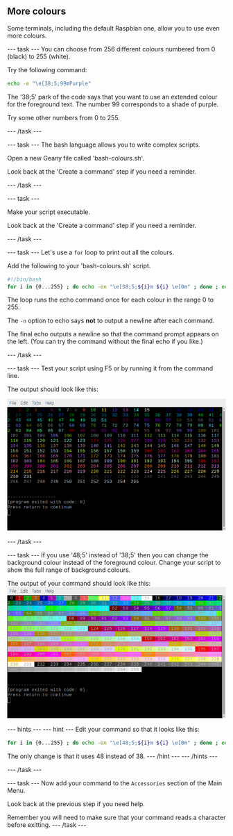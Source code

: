 ## More colours

Some terminals, including the default Raspbian one, allow you to use even more colours. 

--- task ---
You can choose from 256 different colours numbered from 0 (black) to 255 (white).

Try the following command:

```bash
echo -e "\e[38;5;99mPurple"
```
The '38;5' park of the code says that you want to use an extended colour for the foreground text. The number 99 corresponds to a shade of purple. 

Try some other numbers from 0 to 255. 

--- /task ---

--- task ---
The bash language allows you to write complex scripts. 

Open a new Geany file called 'bash-colours.sh'. 

Look back at the 'Create a command' step if you need a reminder.

--- /task ---

--- task ---

Make your script executable. 

Look back at the 'Create a command' step if you need a reminder.

--- /task ---

--- task ---
Let's use a `for` loop to print out all the colours. 

Add the following to your 'bash-colours.sh' script.

```bash
#!/bin/bash
for i in {0...255} ; do echo -en "\e[38;5;${i}m ${i} \e[0m" ; done ; echo
```

The loop runs the echo command once for each colour in the range 0 to 255.

The `-n` option to echo says **not** to output a newline after each command.

The final echo outputs a newline so that the command prompt appears on the left. (You can try the command without the final echo if you like.)

--- /task ---

--- task ---
Test your script using F5 or by running it from the command line.

The output should look like this:

![Colored numbers](images/command-256-foreground.png)

--- /task ---

--- task ---
If you use '48;5' instead of '38;5' then you can change the background colour instead of the foreground colour. Change your script to show the full range of background colours. 

The output of your command should look like this:
![Colored numbers](images/command-256-background.png)


--- hints ---
--- hint ---
Edit your command so that it looks like this:

```bash
for i in {0...255} ; do echo -en "\e[48;5;${i}m ${i} \e[0m" ; done ; echo
```

The only change is that it uses 48 instead of 38.
--- /hint ---
--- /hints ---

--- /task ---

--- task ---
Now add your command to the `Accessories` section of the Main Menu. 

Look back at the previous step if you need help.

Remember you will need to make sure that your command reads a character before exitting. 
--- /task ---

